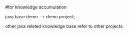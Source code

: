 #for knowledge accumulation

java base demo --> demo project;

other java related knowledge base refer to other projects.
